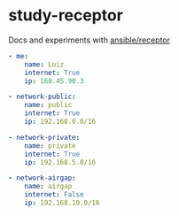 # study-receptor

Docs and experiments with [ansible/receptor](https://github.com/ansible/receptor)


```yaml
- me:
    name: Luiz
    internet: True
    ip: 168.45.90.3

- network-public:
    name: public
    internet: True
    ip: 192.168.0.0/16

- network-private:
    name: private
    internet: True
    ip: 192.168.5.0/16

- network-airgap:
    name: airgap
    internet: False
    ip: 192.168.10.0/16
```
